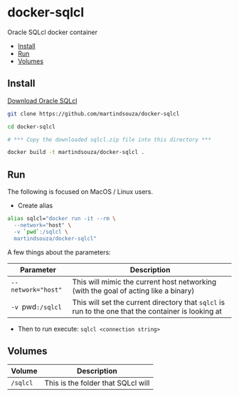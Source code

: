 # docker-sqlcl

Oracle SQLcl docker container

<!-- TOC depthFrom:2 -->

- [Install](#install)
- [Run](#run)
- [Volumes](#volumes)

<!-- /TOC -->

## Install

[Download Oracle SQLcl](http://www.oracle.com/technetwork/developer-tools/sqlcl/downloads/index.html)

```bash
git clone https://github.com/martindsouza/docker-sqlcl

cd docker-sqlcl

# *** Copy the downloaded sqlcl.zip file into this directory ***

docker build -t martindsouza/docker-sqlcl .
```

## Run

The following is focused on MacOS / Linux users.

- Create alias

```bash
alias sqlcl="docker run -it --rm \
  --network="host" \
  -v `pwd`:/sqlcl \
  martindsouza/docker-sqlcl"
```

A few things about the parameters:


Parameter | Description
---------|----------
`--network="host"` |  This will mimic the current host networking (with the goal of acting like a binary)
`-v `pwd`:/sqlcl` | This will set the current directory that `sqlcl` is run to the one that the container is looking at

- Then to run execute: `sqlcl <connection string>`

## Volumes

Volume | Description
---------|----------
`/sqlcl` | This is the folder that SQLcl will 